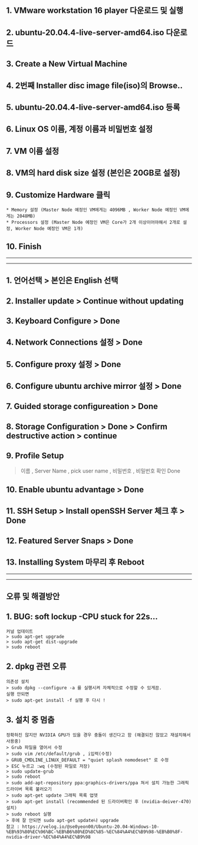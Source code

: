 ## 1. VMware workstation 16 player 다운로드 및 실행

## 2. ubuntu-20.04.4-live-server-amd64.iso 다운로드

## 3. Create a New Virtual Machine

## 4. 2번째 Installer disc image file(iso)의 Browse..

## 5. ubuntu-20.04.4-live-server-amd64.iso 등록

## 6. Linux OS 이름, 계정 이름과 비밀번호 설정

## 7. VM 이름 설정

## 8. VM의 hard disk size 설정 (본인은 20GB로 설정)

## 9. Customize Hardware 클릭
    * Memory 설정 (Master Node 예정인 VM에게는 4096MB , Worker Node 예정인 VM에게는 2048MB)
    * Processors 설정 (Master Node 예정인 VM은 Core가 2개 이상이어야해서 2개로 설정, Worker Node 예정인 VM은 1개)

## 10. Finish

<hr>   
<hr>

## 1. 언어선택 > 본인은 English 선택

## 2. Installer update > Continue without updating

## 3. Keyboard Configure > Done

## 4. Network Connections 설정 > Done

## 5. Configure proxy 설정 > Done

## 6. Configure ubuntu archive mirror 설정 > Done

## 7. Guided storage configureation > Done

## 8. Storage Configuration > Done > Confirm destructive action > continue

## 9. Profile Setup
   > 이름 , Server Name , pick user name , 비밀번호 , 비밀번호 확인
   > Done

## 10. Enable ubuntu advantage > Done

## 11. SSH Setup > Install openSSH Server 체크 후 > Done

## 12. Featured Server Snaps > Done

## 13. Installing System 마무리 후 Reboot

<hr>   
<hr>   

## 오류 및 해결방안
## 1. BUG: soft lockup -CPU stuck for 22s...
    커널 업데이트
    > sudo apt-get upgrade
    > sudo apt-get dist-upgrade
    > sudo reboot
    
## 2. dpkg 관련 오류 
    의존성 설치
    > sudo dpkg --configure -a 를 실행시켜 자체적으로 수정할 수 있게끔. 
    실행 안되면
    > sudo apt-get install -f 실행 후 다시 !

## 3. 설치 중 멈춤
    정확하진 않지만 NVIDIA GPU가 있을 경우 충돌이 생긴다고 함 (해결되진 않았고 재설치해서 사용중)
    > Grub 파일을 열어서 수정
    > sudo vim /etc/default/grub , i입력(수정)
    > GRUB_CMDLINE_LINUX_DEFAULT = "quiet splash nomodeset" 로 수정
    > ESC 누르고 :wq (수정된 파일로 저장)
    > sudo update-grub
    > sudo reboot
    > sudo add-apt-repository ppa:graphics-drivers/ppa 쳐서 설치 가능한 그래픽 드라이버 목록 불러오기
    > sudo apt-get update 그래픽 목록 업뎃
    > sudo apt-get install (recommended 된 드라이버확인 후 (nvidia-deiver-470) 설치)
    > sudo reboot 실행
    > 후에 잘 안되면 sudo apt-get update나 upgrade
    참고 : https://velog.io/@se0yeon00/Ubuntu-20.04-Windows-10-%EB%93%80%EC%96%BC-%EB%B6%80%ED%8C%85-%EC%84%A4%EC%B9%98-%EB%B0%8F-nvidia-driver-%EC%84%A4%EC%B9%98

